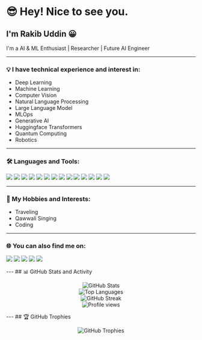 # 😎 Hey! Nice to see you.

## I'm Rakib Uddin 😀  
I'm a AI & ML Enthusiast | Researcher | Future AI Engineer

---

### 💡 I have technical experience and interest in:
- Deep Learning  
- Machine Learning  
- Computer Vision  
- Natural Language Processing
- Large Language Model
- MLOps  
- Generative AI  
- Huggingface Transformers
- Quantum Computing 
- Robotics  

---

### 🛠️ Languages and Tools:
<p>
  <img src="https://img.shields.io/badge/Arduino-00979D?style=for-the-badge&logo=Arduino&logoColor=white"/>
  <img src="https://img.shields.io/badge/Bash-4EAA25?style=for-the-badge&logo=gnu-bash&logoColor=white"/>
  <img src="https://img.shields.io/badge/Docker-2496ED?style=for-the-badge&logo=docker&logoColor=white"/>
  <img src="https://img.shields.io/badge/Flask-000000?style=for-the-badge&logo=flask&logoColor=white"/>
  <img src="https://img.shields.io/badge/Git-F05032?style=for-the-badge&logo=git&logoColor=white"/>
  <img src="https://img.shields.io/badge/Heroku-430098?style=for-the-badge&logo=heroku&logoColor=white"/>
  <img src="https://img.shields.io/badge/MongoDB-47A248?style=for-the-badge&logo=mongodb&logoColor=white"/>
  <img src="https://img.shields.io/badge/MySQL-00758F?style=for-the-badge&logo=mysql&logoColor=white"/>
  <img src="https://img.shields.io/badge/OpenCV-27338E?style=for-the-badge&logo=opencv&logoColor=white"/>
  <img src="https://img.shields.io/badge/Postman-FF6C37?style=for-the-badge&logo=postman&logoColor=white"/>
  <img src="https://img.shields.io/badge/Python-3776AB?style=for-the-badge&logo=python&logoColor=white"/>
  <img src="https://img.shields.io/badge/PyTorch-EE4C2C?style=for-the-badge&logo=pytorch&logoColor=white"/>
  <img src="https://img.shields.io/badge/TensorFlow-FF6F00?style=for-the-badge&logo=tensorflow&logoColor=white"/>
  <img src="https://img.shields.io/badge/Scikit_Learn-F7931E?style=for-the-badge&logo=scikit-learn&logoColor=white"/>
</p>

---

### 🎯 My Hobbies and Interests:
- Traveling  
- Qawwali Singing  
- Coding  

---

### 🌐 You can also find me on:
<p>
  <a href="https://www.linkedin.com/in/rakib-uddin-4050381b4/"><img src="https://img.shields.io/badge/LinkedIn-%230077B5?style=for-the-badge&logo=linkedin&logoColor=white" /></a>
  <a href="https://twitter.com/your-twitter"><img src="https://img.shields.io/badge/Twitter-%231DA1F2?style=for-the-badge&logo=twitter&logoColor=white" /></a>
  <a href="https://leetcode.com/u/rakib730/"><img src="https://img.shields.io/badge/LeetCode-FFA116?style=for-the-badge&logo=leetcode&logoColor=black" /></a>
  <a href="https://codeforces.com/profile/Rakib731"><img src="https://img.shields.io/badge/Codeforces-1F8ACB?style=for-the-badge&logo=codeforces&logoColor=white" /></a>
  <a href="https://www.facebook.com/rakibuddin730"><img src="https://img.shields.io/badge/Facebook-1877F2?style=for-the-badge&logo=facebook&logoColor=white" /></a>

</p>
---
## 📊 GitHub Stats and Activity

<p align="center">
  <img src="https://github-readme-stats.vercel.app/api?username=MDrakib-uddin&show_icons=true&theme=dark&count_private=true" alt="GitHub Stats" />
  <br/>
  <img src="https://github-readme-stats.vercel.app/api/top-langs/?username=MDrakib-uddin&layout=compact&theme=dark" alt="Top Languages" />
  <br/>
  <img src="https://github-readme-streak-stats.herokuapp.com/?user=MDrakib-uddin&theme=dark" alt="GitHub Streak" />
  <br/>
  <img src="https://komarev.com/ghpvc/?username=MDrakib-uddin&color=yellow" alt="Profile views" />
</p>
---
## 🏆 GitHub Trophies

<p align="center">
  <img src="https://github-profile-trophy.vercel.app/?username=MDrakib-uddin&theme=darkhub" alt="GitHub Trophies" />
</p>
